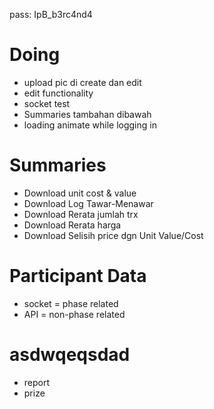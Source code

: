 pass: IpB_b3rc4nd4

# Doing

- upload pic di create dan edit
- edit functionality
- socket test
- Summaries tambahan dibawah
- loading animate while logging in

# Summaries

- Download unit cost & value
- Download Log Tawar-Menawar
- Download Rerata jumlah trx
- Download Rerata harga
- Download Selisih price dgn Unit Value/Cost

# Participant Data

- socket = phase related
- API = non-phase related

# asdwqeqsdad

- report
- prize
